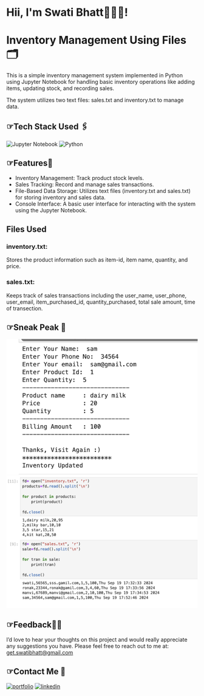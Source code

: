 # Hii, I'm Swati Bhatt👩🏻‍💻!

# Inventory Management Using Files🗂️  

This is a simple inventory management system implemented in Python using Jupyter Notebook for handling basic inventory operations like adding items, updating stock, and recording sales. 

The system utilizes two text files: sales.txt and inventory.txt to manage data.

##  ☞Tech Stack Used 🖇️

![Jupyter Notebook](https://img.shields.io/badge/jupyter-%23FA0F00.svg?style=for-the-badge&logo=jupyter&logoColor=white)
![Python](https://img.shields.io/badge/python-3670A0?style=for-the-badge&logo=python&logoColor=ffdd54)

##  ☞Features🧐
- Inventory Management: Track product stock levels.
- Sales Tracking: Record and manage sales transactions.
- File-Based Data Storage: Utilizes text files (inventory.txt and sales.txt) for storing inventory and sales data.
- Console Interface: A basic user interface for interacting with the system using the Jupyter Notebook.

## Files Used

### inventory.txt:
Stores the product information such as item-id, item name, quantity, and price.
### sales.txt: 
Keeps track of sales transactions including the user_name, user_phone, user_email, item_purchased_id, quantity_purchased, total sale amount, time of transection.

##  ☞Sneak Peak 🫣
![App Screenshot](demo1.png)
![App Screenshot](demo2.png)

##  ☞Feedback✍🏻
I’d love to hear your thoughts on this project and would really appreciate any suggestions you have. Please feel free to reach out to me at:
get.swatibhatt@gmail.com


##  ☞Contact Me 📩
[![portfolio](https://img.shields.io/badge/my_portfolio-000?style=for-the-badge&logo=undertale&logoColor=E71D29)](https://swati-bhatt.github.io/Portfolio/) 
[![linkedin](https://img.shields.io/badge/linkedin-0A66C2?style=for-the-badge&logo=linkedin&logoColor=white)](https://linkedin.com/in/swatibhatt153)
